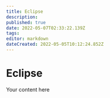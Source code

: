 ```yaml
---
title: Eclipse
description: 
published: true
date: 2022-05-07T02:33:22.139Z
tags: 
editor: markdown
dateCreated: 2022-05-05T10:12:24.852Z
---
```


# Eclipse
Your content here